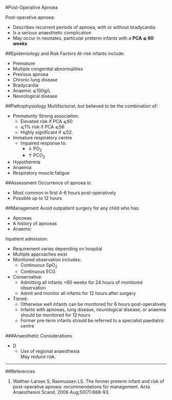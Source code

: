 #Post-Operative Apnoea

Post-operative apnoea:
* Describes recurrent periods of apnoea, with or without bradycardia
* Is a serious anaesthetic complication
* May occur in neonates, particular preterm infants with a **PCA ⩽ 60 weeks**


##Epidemiology and Risk Factors
At-risk infants include:
* Premature
* Multiple congenital abnormalities
* Previous apnoea
* Chronic lung disease
* Bradycardia
* Anaemic ⩽100g/L
* Neurological disease

##Pathophysiology
Multifactorial, but believed to be the combination of:
* Prematurity
Strong association.
	* Elevated risk if PCA ⩽60
	* ⩽1% risk if PCA ⩽56
	* Highly significant if ⩽52. 
* Immature respiratory centre
	* Impaired response to:
		* ↓ PO<sub>2</sub>
		* ↑ PCO<sub>2</sub>
* Hypothermia
* Anaemia
* Respiratory muscle fatigue


##Assessment
Occurrence of apnoea is:
* Most common in first 4-6 hours post-operatively
* Possible up to 12 hours


##Management
Avoid outpatient surgery for any child who has:
* Apnoeas
* A history of apnoeas
* Anaemic

Inpatient admission:
* Requirement varies depending on hospital
* Multiple approaches exist
* Monitored observation includes:
	* Continuous SpO<sub>2</sub>
	* Continuous ECG
* Conservative:
	* Admitting all infants <60 weeks for 24 hours of monitored observation
	* Admit and monitor all infants for 12 hours after surgery
* Tiered:
	* Otherwise well infants can be monitored for 6 hours post-operatively
	* Infants with apnoeas, lung disease, neurological disease, or anaemia should be monitored for 12 hours
	* Former pre-term infants should be referred to a specialist paediatric centre

###Anaesthetic Considerations
* D
	* Use of regional anaesthesia  
	May reduce risk.

---
##References
1. Walther-Larsen S, Rasmussen LS. The former preterm infant and risk of post-operative apnoea: recommendations for management. Acta Anaesthesiol Scand. 2006 Aug;50(7):888–93. 
